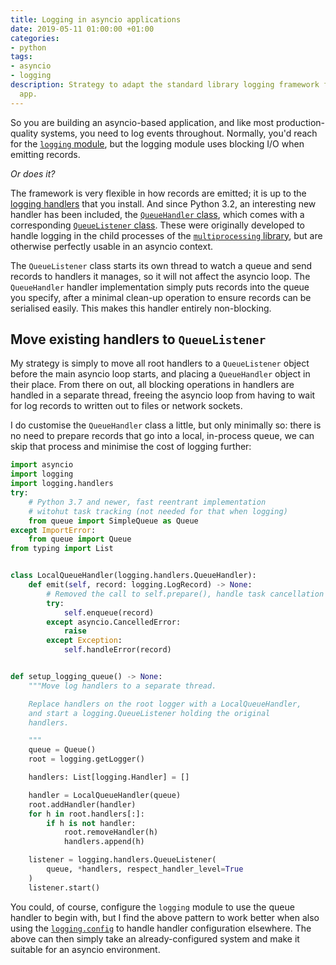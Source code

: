 ```yaml
---
title: Logging in asyncio applications
date: 2019-05-11 01:00:00 +01:00
categories:
- python
tags:
- asyncio
- logging
description: Strategy to adapt the standard library logging framework for an asyncio
  app.
---
```


So you are building an asyncio-based application, and like most production-quality systems, you need to log events throughout. Normally, you'd reach for the [`logging` module][logging], but the logging module uses blocking I/O when emitting records.

*Or does it?*

The framework is very flexible in how records are emitted; it is up to the [logging handlers][logging-handlers] that you install. And since Python 3.2, an interesting new handler has been included, the [`QueueHandler` class][queuehandler], which comes with a corresponding [`QueueListener` class][queuelistener]. These were originally developed to handle logging in the child processes of the [`multiprocessing` library][multiprocessing], but are otherwise perfectly usable in an asyncio context.

The `QueueListener` class starts its own thread to watch a queue and send records to handlers it manages, so it will not affect the asyncio loop. The `QueueHandler` handler implementation simply puts records into the queue you specify, after a minimal clean-up operation to ensure records can be serialised easily. This makes this handler entirely non-blocking.

## Move existing handlers to `QueueListener`

My strategy is simply to move all root handlers to a `QueueListener` object before the main asyncio loop starts, and placing a `QueueHandler` object in their place. From there on out, all blocking operations in handlers are handled in a separate thread, freeing the asyncio loop from having to wait for log records to written out to files or network sockets.

I do customise the `QueueHandler` class a little, but only minimally so: there is no need to prepare records that go into a local, in-process queue, we can skip that process and minimise the cost of logging further:

```python
import asyncio
import logging
import logging.handlers
try:
    # Python 3.7 and newer, fast reentrant implementation
    # witohut task tracking (not needed for that when logging)
    from queue import SimpleQueue as Queue
except ImportError:
    from queue import Queue
from typing import List


class LocalQueueHandler(logging.handlers.QueueHandler):
    def emit(self, record: logging.LogRecord) -> None:
        # Removed the call to self.prepare(), handle task cancellation
        try:
            self.enqueue(record)
        except asyncio.CancelledError:
            raise
        except Exception:
            self.handleError(record)


def setup_logging_queue() -> None:
    """Move log handlers to a separate thread.

    Replace handlers on the root logger with a LocalQueueHandler,
    and start a logging.QueueListener holding the original
    handlers.

    """
    queue = Queue()
    root = logging.getLogger()

    handlers: List[logging.Handler] = []

    handler = LocalQueueHandler(queue)
    root.addHandler(handler)
    for h in root.handlers[:]:
        if h is not handler:
            root.removeHandler(h)
            handlers.append(h)

    listener = logging.handlers.QueueListener(
        queue, *handlers, respect_handler_level=True
    )
    listener.start()
```

You could, of course, configure the `logging` module to use the queue handler to begin with, but I find the above pattern to work better when also using the [`logging.config`][logging-config] to handle handler configuration elsewhere. The above can then simply take an already-configured system and make it suitable for an asyncio environment.

[logging]: https://docs.python.org/3/library/logging.html
[logging-handlers]: https://docs.python.org/3/library/logging.handlers.html
[queuehandler]: https://docs.python.org/3/library/logging.handlers.html#queuehandler
[queuelistener]: https://docs.python.org/3/library/logging.handlers.html#queuelistener
[multiprocessing]: https://docs.python.org/3/library/multiprocessing.html
[logging-config]: https://docs.python.org/3/library/logging.config.html